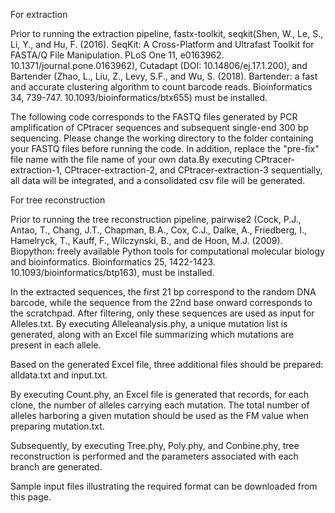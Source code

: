 For extraction

Prior to running the extraction pipeline, fastx-toolkit, seqkit(Shen, W., Le, S., Li, Y., and Hu, F. (2016). SeqKit: A Cross-Platform and Ultrafast Toolkit for FASTA/Q File Manipulation. PLoS One 11, e0163962. 10.1371/journal.pone.0163962), Cutadapt (DOI: 10.14806/ej.17.1.200), and Bartender (Zhao, L., Liu, Z., Levy, S.F., and Wu, S. (2018). Bartender: a fast and accurate clustering algorithm to count barcode reads. Bioinformatics 34, 739-747. 10.1093/bioinformatics/btx655) must be installed.

The following code corresponds to the FASTQ files generated by PCR amplification of CPtracer sequences and subsequent single-end 300 bp sequencing. Please change the working directory to the folder containing your FASTQ files before running the code. In addition, replace the "pre-fix" file name with the file name of your own data.By executing CPtracer-extraction-1, CPtracer-extraction-2, and CPtracer-extraction-3 sequentially, all data will be integrated, and a consolidated csv file will be generated.



For tree reconstruction

Prior to running the tree reconstruction pipeline, pairwise2 (Cock, P.J., Antao, T., Chang, J.T., Chapman, B.A., Cox, C.J., Dalke, A., Friedberg, I., Hamelryck, T., Kauff, F., Wilczynski, B., and de Hoon, M.J. (2009). Biopython: freely available Python tools for computational molecular biology and bioinformatics. Bioinformatics 25, 1422-1423. 10.1093/bioinformatics/btp163), must be installed.

In the extracted sequences, the first 21 bp correspond to the random DNA barcode, while the sequence from the 22nd base onward corresponds to the scratchpad. After filtering, only these sequences are used as input for Alleles.txt. By executing Alleleanalysis.phy, a unique mutation list is generated, along with an Excel file summarizing which mutations are present in each allele. 

Based on the generated Excel file, three additional files should be prepared: alldata.txt and input.txt.

By executing Count.phy, an Excel file is generated that records, for each clone, the number of alleles carrying each mutation. The total number of alleles harboring a given mutation should be used as the FM value when preparing mutation.txt.

Subsequently, by executing Tree.phy, Poly.phy, and Conbine.phy, tree reconstruction is performed and the parameters associated with each branch are generated.

Sample input files illustrating the required format can be downloaded from this page.


